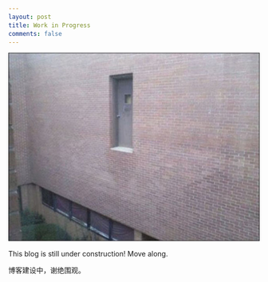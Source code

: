 ```yaml
---
layout: post
title: Work in Progress
comments: false
---
```


![under construction?](/assets/doors.jpg)

This blog is still under construction! Move along.

博客建设中，谢绝围观。